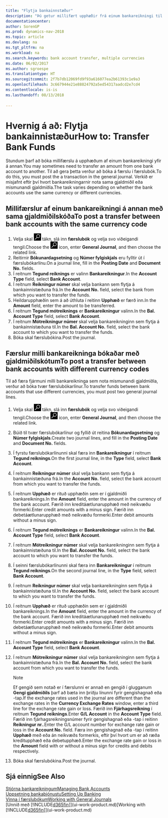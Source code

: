 ```yaml
---
title: "Flytja bankainnstæður"
description: "Þú getur millifært upphæðir frá einum bankareikningi til annars, meðal annars í ólíkum gjaldmiðlum, með því að bóka millifærsluna í færslubókina."
documentationcenter: 
author: SorenGP
ms.prod: dynamics-nav-2018
ms.topic: article
ms.devlang: na
ms.tgt_pltfrm: na
ms.workload: na
ms.search.keywords: bank account transfer, multiple currencies
ms.date: 06/02/2017
ms.author: sgroespe
ms.translationtype: HT
ms.sourcegitcommit: 2f7b7db12069fd9f93a616077ea2b61393c1e9a3
ms.openlocfilehash: 3c667944e21e88824792a5ed54317aadcd2e7cd4
ms.contentlocale: is-is
ms.lasthandoff: 08/13/2018

---
```

# <a name="how-to-transfer-bank-funds"></a><span data-ttu-id="75c10-103">Hvernig á að: Flytja bankainnistæður</span><span class="sxs-lookup"><span data-stu-id="75c10-103">How to: Transfer Bank Funds</span></span>
<span data-ttu-id="75c10-104">Stundum þarf að bóka millifærslu á upphæðum af einum bankareikningi yfir á annan.</span><span class="sxs-lookup"><span data-stu-id="75c10-104">You may sometimes need to transfer an amount from one bank account to another.</span></span> <span data-ttu-id="75c10-105">Til að gera þetta verður að bóka á færslu í færslubók.</span><span class="sxs-lookup"><span data-stu-id="75c10-105">To do this, you must post the a transaction in the general journal.</span></span> <span data-ttu-id="75c10-106">Verkið er misjafnt eftir því hvort bankareikningarnir nota sama gjaldmiðil eða mismunandi gjaldmiðla.</span><span class="sxs-lookup"><span data-stu-id="75c10-106">The task varies depending on whether the bank accounts use the same currency or different currencies.</span></span>

## <a name="to-post-a-transfer-between-bank-accounts-with-the-same-currency-code"></a><span data-ttu-id="75c10-107">Millifærslur af einum bankareikningi á annan með sama gjaldmiðilskóða</span><span class="sxs-lookup"><span data-stu-id="75c10-107">To post a transfer between bank accounts with the same currency code</span></span>
1. <span data-ttu-id="75c10-108">Velja skal ![Leit að síðu eða skýrslu](media/ui-search/search_small.png "Leit að síðu eða skýrslu táknið") tákn, slá inn **færslubók** og velja svo viðeigandi tengil.</span><span class="sxs-lookup"><span data-stu-id="75c10-108">Choose the ![Search for Page or Report](media/ui-search/search_small.png "Search for Page or Report icon") icon, enter **General Journal**, and then choose the related link.</span></span>
2. <span data-ttu-id="75c10-109">Reitirnir **Bókunardagsetning** og **Númer fylgiskjals** eru fylltir út í færslubókarlínu.</span><span class="sxs-lookup"><span data-stu-id="75c10-109">On a journal line, fill in the **Posting Date** and **Document No.** fields.</span></span>
3. <span data-ttu-id="75c10-110">Í reitnum **Tegund reiknings** er valinn **Bankareikningur**.</span><span class="sxs-lookup"><span data-stu-id="75c10-110">In the **Account Type** field, select **Bank Account**.</span></span>
4. <span data-ttu-id="75c10-111">Í reitnum **Reikningur númer** skal velja bankann sem flytja á bankainnistæðuna frá.</span><span class="sxs-lookup"><span data-stu-id="75c10-111">In the **Account No.** field, select the bank from which you want to transfer the funds.</span></span>
5. <span data-ttu-id="75c10-112">Heildarupphæðin sem á að úthluta í reitinn  **Upphæð** er færð inn.</span><span class="sxs-lookup"><span data-stu-id="75c10-112">In the **Amount** field, enter the amount to be transferred.</span></span>
6. <span data-ttu-id="75c10-113">Í reitnum **Tegund mótreiknings** er **Bankareikningur** valinn.</span><span class="sxs-lookup"><span data-stu-id="75c10-113">In the **Bal. Account Type** field, select **Bank Account**.</span></span>
7. <span data-ttu-id="75c10-114">Í reitnum **Mótreikningur númer** skal velja bankareikninginn sem flytja á bankainnistæðuna til.</span><span class="sxs-lookup"><span data-stu-id="75c10-114">In the **Bal. Account No.** field, select the bank account to which you want to transfer the funds.</span></span>
8. <span data-ttu-id="75c10-115">Bóka skal færslubókina.</span><span class="sxs-lookup"><span data-stu-id="75c10-115">Post the journal.</span></span>

## <a name="to-post-a-transfer-between-bank-accounts-with-different-currency-codes"></a><span data-ttu-id="75c10-116">Færslur milli bankareikninga bókaðar með gjaldmiðilskótum</span><span class="sxs-lookup"><span data-stu-id="75c10-116">To post a transfer between bank accounts with different currency codes</span></span>
<span data-ttu-id="75c10-117">Til að færa fjármuni milli bankareikninga sem nota mismunandi gjaldmiðla, verður að bóka tvær færslubókarlínur.</span><span class="sxs-lookup"><span data-stu-id="75c10-117">To transfer funds between bank accounts that use different currencies, you must post two general journal lines.</span></span>

1. <span data-ttu-id="75c10-118">Velja skal ![Leit að síðu eða skýrslu](media/ui-search/search_small.png "Leit að síðu eða skýrslu táknið") tákn, slá inn **færslubók** og velja svo viðeigandi tengil.</span><span class="sxs-lookup"><span data-stu-id="75c10-118">Choose the ![Search for Page or Report](media/ui-search/search_small.png "Search for Page or Report icon") icon, enter **General Journal**, and then choose the related link.</span></span>
2. <span data-ttu-id="75c10-119">Búið til tvær færslubókarlínur og fyllið út reitina **Bókunardagsetning** og **Númer fylgiskjals**.</span><span class="sxs-lookup"><span data-stu-id="75c10-119">Create two journal lines, and fill in the **Posting Date** and **Document No.** fields.</span></span>
3. <span data-ttu-id="75c10-120">Í fyrstu færslubókarlínunni skal færa inn **Bankareikningur** í reitnum **Tegund reiknings**.</span><span class="sxs-lookup"><span data-stu-id="75c10-120">On the first journal line, in the **Type** field, select **Bank Account**.</span></span>
4. <span data-ttu-id="75c10-121">Í reitnum **Reikningur númer** skal velja bankann sem flytja á bankainnistæðuna frá.</span><span class="sxs-lookup"><span data-stu-id="75c10-121">In the **Account No.** field, select the bank account from which you want to transfer the funds.</span></span>
5. <span data-ttu-id="75c10-122">Í reitnum **Upphæð** er rituð upphæðin sem er í gjaldmiðli bankareiknings.</span><span class="sxs-lookup"><span data-stu-id="75c10-122">In the **Amount** field, enter the amount in the currency of the bank account.</span></span> <span data-ttu-id="75c10-123">Færið inn kreditáætlunarupphæð með neikvæðu formerki.</span><span class="sxs-lookup"><span data-stu-id="75c10-123">Enter credit amounts with a minus sign.</span></span> <span data-ttu-id="75c10-124">Færið inn debetáætlunarupphæð með neikvæðu formerki.</span><span class="sxs-lookup"><span data-stu-id="75c10-124">Enter debit amounts without a minus sign.</span></span>
6. <span data-ttu-id="75c10-125">Í reitnum **Tegund mótreiknings** er **Bankareikningur** valinn.</span><span class="sxs-lookup"><span data-stu-id="75c10-125">In the **Bal. Account Type** field, select **Bank Account**.</span></span>
7. <span data-ttu-id="75c10-126">Í reitnum **Mótreikningur númer** skal velja bankareikninginn sem flytja á bankainnistæðuna til.</span><span class="sxs-lookup"><span data-stu-id="75c10-126">In the **Bal. Account No.** field, select the bank account to which you want to transfer the funds.</span></span>
8. <span data-ttu-id="75c10-127">Í seinni færslubókarlínunni skal færa inn **Bankareikningur** í reitnum **Tegund reiknings**.</span><span class="sxs-lookup"><span data-stu-id="75c10-127">On the second journal line, in the **Type** field, select **Bank Account**.</span></span>
9. <span data-ttu-id="75c10-128">Í reitnum **Reikningur númer** skal velja bankareikninginn sem flytja á bankainnistæðuna til.</span><span class="sxs-lookup"><span data-stu-id="75c10-128">In the **Account No.** field, select the bank account to which you want to transfer the funds.</span></span>
10. <span data-ttu-id="75c10-129">Í reitnum **Upphæð** er rituð upphæðin sem er í gjaldmiðli bankareiknings.</span><span class="sxs-lookup"><span data-stu-id="75c10-129">In the **Amount** field, enter the amount in the currency of the bank account.</span></span> <span data-ttu-id="75c10-130">Færið inn kreditáætlunarupphæð með neikvæðu formerki.</span><span class="sxs-lookup"><span data-stu-id="75c10-130">Enter credit amounts with a minus sign.</span></span> <span data-ttu-id="75c10-131">Færið inn debetáætlunarupphæð með neikvæðu formerki.</span><span class="sxs-lookup"><span data-stu-id="75c10-131">Enter debit amounts without a minus sign.</span></span>
11. <span data-ttu-id="75c10-132">Í reitnum **Tegund mótreiknings** er **Bankareikningur** valinn.</span><span class="sxs-lookup"><span data-stu-id="75c10-132">In the **Bal. Account Type** field, select **Bank Account**.</span></span>  
12. <span data-ttu-id="75c10-133">Í reitnum **Mótreikningur númer** skal velja bankareikninginn sem flytja á bankainnistæðuna frá.</span><span class="sxs-lookup"><span data-stu-id="75c10-133">In the **Bal. Account No.** field, select the bank account from which you want to transfer the funds.</span></span>

    > [!NOTE]  
    >   <span data-ttu-id="75c10-134">Ef gengið sem notað er í færslunni er annað en gengið í glugganum **Gengi gjaldmiðils** þarf að bæta inn þriðju línunni fyrir gengishagnað eða -tap.</span><span class="sxs-lookup"><span data-stu-id="75c10-134">If the exchange rates used in the journal are different than the exchange rates in the **Currency Exchange Rates** window, enter a third line for the exchange rate gain or loss.</span></span> <span data-ttu-id="75c10-135">Færið inn **Fjárhagsreikning** í reitnum **Tegund reiknings**.</span><span class="sxs-lookup"><span data-stu-id="75c10-135">Enter **G/L Account** in the **Account Type** field.</span></span> <span data-ttu-id="75c10-136">Færið inn fjárhagsreikningsnúmer fyrir gengishagnað eða -tap í reitinn **Reikningur nr.**.</span><span class="sxs-lookup"><span data-stu-id="75c10-136">Enter the G/L account number for exchange rate gain or loss in the **Account No.** field.</span></span> <span data-ttu-id="75c10-137">Færa inn gengishagnað eða -tap í reitinn **Upphæð** með eða án neikvæðs formerkis, eftir því hvort um er að ræða kreditupphæð eða debetupphæð.</span><span class="sxs-lookup"><span data-stu-id="75c10-137">Enter the exchange rate gain or loss in the **Amount** field with or without a minus sign for credits and debits respectively.</span></span>
13. <span data-ttu-id="75c10-138">Bóka skal færslubókina.</span><span class="sxs-lookup"><span data-stu-id="75c10-138">Post the journal.</span></span>

## <a name="see-also"></a><span data-ttu-id="75c10-139">Sjá einnig</span><span class="sxs-lookup"><span data-stu-id="75c10-139">See Also</span></span>
[<span data-ttu-id="75c10-140">Stjórna bankareikningum</span><span class="sxs-lookup"><span data-stu-id="75c10-140">Managing Bank Accounts</span></span>](bank-manage-bank-accounts.md)  
[<span data-ttu-id="75c10-141">Uppsetning bankaþjónustu</span><span class="sxs-lookup"><span data-stu-id="75c10-141">Setting Up Banking</span></span>](bank-setup-banking.md)  
[<span data-ttu-id="75c10-142">Vinna í færslubókum</span><span class="sxs-lookup"><span data-stu-id="75c10-142">Working with General Journals</span></span>](ui-work-general-journals.md)  
<span data-ttu-id="75c10-143">[Unnið með [!INCLUDE[d365fin](includes/d365fin_md.md)]](ui-work-product.md)</span><span class="sxs-lookup"><span data-stu-id="75c10-143">[Working with [!INCLUDE[d365fin](includes/d365fin_md.md)]](ui-work-product.md)</span></span>

